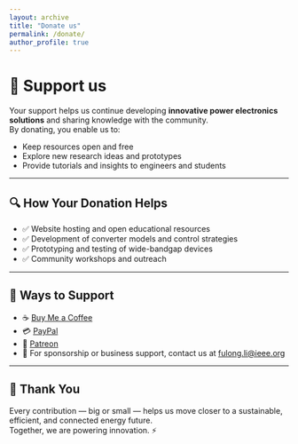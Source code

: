```yaml
---
layout: archive
title: "Donate us"
permalink: /donate/
author_profile: true
---
```


# 💙 Support us

Your support helps us continue developing **innovative power electronics solutions** and sharing knowledge with the community.  
By donating, you enable us to:  

- Keep resources open and free  
- Explore new research ideas and prototypes  
- Provide tutorials and insights to engineers and students  

---

## 🔍 How Your Donation Helps  
- ✅ Website hosting and open educational resources  
- ✅ Development of converter models and control strategies  
- ✅ Prototyping and testing of wide-bandgap devices  
- ✅ Community workshops and outreach  

---

## 🤝 Ways to Support  

- ☕ [Buy Me a Coffee](https://www.buymeacoffee.com/yourname)  
- 💳 [PayPal](https://paypal.me/yourlink)  
- 🌱 [Patreon](https://patreon.com/yourname)  
- 📧 For sponsorship or business support, contact us at [fulong.li@ieee.org](mailto:fulong.li@ieee.org)  

---

## 🙏 Thank You  

Every contribution — big or small — helps us move closer to a sustainable, efficient, and connected energy future.  
Together, we are powering innovation. ⚡
